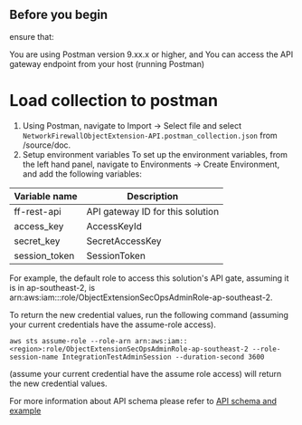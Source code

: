 ## Before you begin
ensure that:

You are using Postman version 9.xx.x or higher, and
You can access the API gateway endpoint from your host (running Postman)


# Load collection to postman
1. Using Postman, navigate to Import -> Select file and select `NetworkFirewallObjectExtension-API.postman_collection.json` from /source/doc.
2. Setup environment variables
To set up the environment variables, from the left hand panel, navigate to Environments -> Create Environment, and add the following variables:

| Variable name| Description |
| -----------  | ----------- |
| ff-rest-api  | API gateway ID for this solution   |
| access_key   | AccessKeyId        |
| secret_key   | SecretAccessKey        |
| session_token   | SessionToken      |

For example, the default role to access this solution's API gate, assuming it is in ap-southeast-2, is arn:aws:iam::<region>:role/ObjectExtensionSecOpsAdminRole-ap-southeast-2.

To return the new credential values, run the following command (assuming your current credentials have the assume-role access).
```
aws sts assume-role --role-arn arn:aws:iam::<region>:role/ObjectExtensionSecOpsAdminRole-ap-southeast-2 --role-session-name IntegrationTestAdminSession --duration-second 3600
```
(assume your current credential have the assume role access) will return the new credential values.

For more information about API schema please refer to [API schema and example](source/README.md)